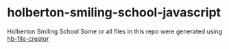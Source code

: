 # holberton-smiling-school-javascript
Holberton Smiling School
Some or all files in this repo were generated using [hb-file-creator](https://github.com/tieje/hb-file-creator)